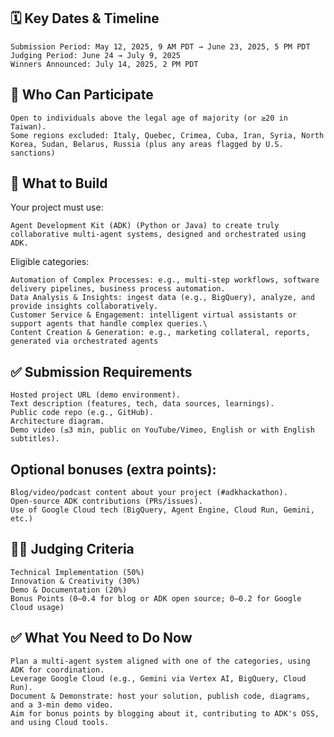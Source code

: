 ## 🗓️ Key Dates & Timeline
    Submission Period: May 12, 2025, 9 AM PDT → June 23, 2025, 5 PM PDT 
    Judging Period: June 24 → July 9, 2025 
    Winners Announced: July 14, 2025, 2 PM PDT 

## 🎯 Who Can Participate
    Open to individuals above the legal age of majority (or ≥20 in Taiwan).
    Some regions excluded: Italy, Quebec, Crimea, Cuba, Iran, Syria, North Korea, Sudan, Belarus, Russia (plus any areas flagged by U.S. sanctions)

## 🧩 What to Build
Your project must use:

    Agent Development Kit (ADK) (Python or Java) to create truly collaborative multi-agent systems, designed and orchestrated using ADK.

Eligible categories:

    Automation of Complex Processes: e.g., multi-step workflows, software delivery pipelines, business process automation.
    Data Analysis & Insights: ingest data (e.g., BigQuery), analyze, and provide insights collaboratively.
    Customer Service & Engagement: intelligent virtual assistants or support agents that handle complex queries.\
    Content Creation & Generation: e.g., marketing collateral, reports, generated via orchestrated agents

## ✅ Submission Requirements
    Hosted project URL (demo environment).
    Text description (features, tech, data sources, learnings).
    Public code repo (e.g., GitHub).
    Architecture diagram.
    Demo video (≤3 min, public on YouTube/Vimeo, English or with English subtitles). 

## Optional bonuses (extra points):
    Blog/video/podcast content about your project (#adkhackathon).
    Open‑source ADK contributions (PRs/issues).
    Use of Google Cloud tech (BigQuery, Agent Engine, Cloud Run, Gemini, etc.)

## 👨‍⚖️ Judging Criteria
    Technical Implementation (50%)
    Innovation & Creativity (30%)
    Demo & Documentation (20%) 
    Bonus Points (0–0.4 for blog or ADK open source; 0–0.2 for Google Cloud usage)

## ✅ What You Need to Do Now
    Plan a multi-agent system aligned with one of the categories, using ADK for coordination.
    Leverage Google Cloud (e.g., Gemini via Vertex AI, BigQuery, Cloud Run).
    Document & Demonstrate: host your solution, publish code, diagrams, and a 3‑min demo video.
    Aim for bonus points by blogging about it, contributing to ADK's OSS, and using Cloud tools.